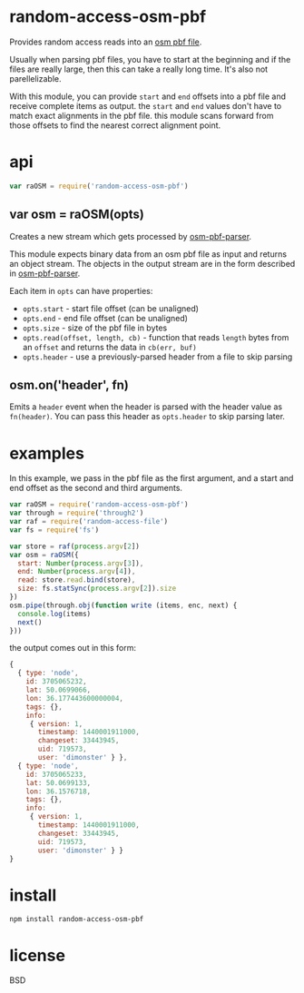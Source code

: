 # random-access-osm-pbf

Provides random access reads into an [osm pbf
file](https://wiki.openstreetmap.org/wiki/PBF_Format).

Usually when parsing pbf files, you have to start at the beginning and if the
files are really large, then this can take a really long time. It's also not
parellelizable.

With this module, you can provide `start` and `end` offsets into a pbf file and
receive complete items as output. the `start` and `end` values don't have to
match exact alignments in the pbf file. this module scans forward from those
offsets to find the nearest correct alignment point.


# api

``` js
var raOSM = require('random-access-osm-pbf')
```

## var osm = raOSM(opts)

Creates a new stream which gets processed by [osm-pbf-parser](https://www.npmjs.com/package/osm-pbf-parser).

This module expects binary data from an osm pbf file as input and
returns an object stream. The objects in the output stream are in the form
described in [osm-pbf-parser](https://www.npmjs.com/package/osm-pbf-parser).

Each item in `opts` can have properties:

* `opts.start` - start file offset (can be unaligned)
* `opts.end` - end file offset (can be unaligned)
* `opts.size` - size of the pbf file in bytes
* `opts.read(offset, length, cb)` - function that reads `length` bytes from an
  `offset` and returns the data in `cb(err, buf)`
* `opts.header` - use a previously-parsed header from a file to skip parsing 

## osm.on('header', fn)

Emits a `header` event when the header is parsed with the header value as
`fn(header)`. You can pass this header as `opts.header` to skip parsing later.


# examples

In this example, we pass in the pbf file as the first argument, and a start and
end offset as the second and third arguments.


``` js
var raOSM = require('random-access-osm-pbf')
var through = require('through2')
var raf = require('random-access-file')
var fs = require('fs')

var store = raf(process.argv[2])
var osm = raOSM({
  start: Number(process.argv[3]),
  end: Number(process.argv[4]),
  read: store.read.bind(store),
  size: fs.statSync(process.argv[2]).size
})
osm.pipe(through.obj(function write (items, enc, next) {
  console.log(items)
  next()
}))
```

the output comes out in this form:

``` js
{
  { type: 'node',
    id: 3705065232,
    lat: 50.0699066,
    lon: 36.177443600000004,
    tags: {},
    info:
     { version: 1,
       timestamp: 1440001911000,
       changeset: 33443945,
       uid: 719573,
       user: 'dimonster' } },
  { type: 'node',
    id: 3705065233,
    lat: 50.0699133,
    lon: 36.1576718,
    tags: {},
    info:
     { version: 1,
       timestamp: 1440001911000,
       changeset: 33443945,
       uid: 719573,
       user: 'dimonster' } }
}
```

# install

`npm install random-access-osm-pbf`

# license

BSD
